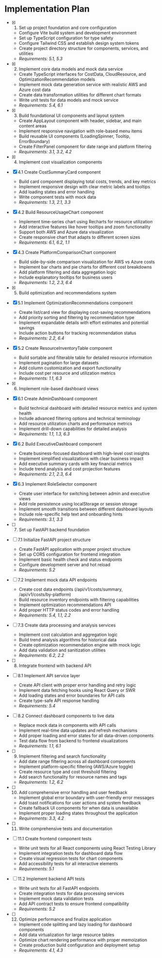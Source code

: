 # Implementation Plan

- [x] 1. Set up project foundation and core configuration


  - Configure Vite build system and development environment
  - Set up TypeScript configuration for type safety
  - Configure Tailwind CSS and establish design system tokens
  - Create project directory structure for components, services, and utilities
  - _Requirements: 5.1, 5.3_

- [x] 2. Implement core data models and mock data service


  - Create TypeScript interfaces for CostData, CloudResource, and OptimizationRecommendation models
  - Implement mock data generation service with realistic AWS and Azure cost data
  - Create data transformation utilities for different chart formats
  - Write unit tests for data models and mock service
  - _Requirements: 5.4, 6.1_

- [x] 3. Build foundational UI components and layout system



  - Create AppLayout component with header, sidebar, and main content areas
  - Implement responsive navigation with role-based menu items
  - Build reusable UI components (LoadingSpinner, Tooltip, ErrorBoundary)
  - Create FilterPanel component for date range and platform filtering
  - _Requirements: 3.1, 3.2, 4.2_

- [x] 4. Implement cost visualization components

- [x] 4.1 Create CostSummaryCard component


  - Build card component displaying total costs, trends, and key metrics
  - Implement responsive design with clear metric labels and tooltips
  - Add loading states and error handling
  - Write component tests with mock data
  - _Requirements: 1.3, 2.1, 3.3_

- [x] 4.2 Build ResourceUsageChart component


  - Implement time-series chart using Recharts for resource utilization
  - Add interactive features like hover tooltips and zoom functionality
  - Support both AWS and Azure data visualization
  - Create responsive chart that adapts to different screen sizes
  - _Requirements: 6.1, 6.2, 1.1_

- [x] 4.3 Create PlatformComparisonChart component


  - Build side-by-side comparison visualization for AWS vs Azure costs
  - Implement bar charts and pie charts for different cost breakdowns
  - Add platform filtering and data aggregation logic
  - Include explanatory tooltips for business users
  - _Requirements: 1.2, 2.3, 6.4_

- [x] 5. Build optimization and recommendations system

- [x] 5.1 Implement OptimizationRecommendations component


  - Create list/card view for displaying cost-saving recommendations
  - Add priority sorting and filtering by recommendation type
  - Implement expandable details with effort estimates and potential savings
  - Include action buttons for tracking recommendation status
  - _Requirements: 2.2, 6.4_

- [x] 5.2 Create ResourceInventoryTable component


  - Build sortable and filterable table for detailed resource information
  - Implement pagination for large datasets
  - Add column customization and export functionality
  - Include cost per resource and utilization metrics
  - _Requirements: 1.1, 6.3_

- [x] 6. Implement role-based dashboard views


- [x] 6.1 Create AdminDashboard component


  - Build technical dashboard with detailed resource metrics and system health
  - Include advanced filtering options and technical terminology
  - Add resource utilization charts and performance metrics
  - Implement drill-down capabilities for detailed analysis
  - _Requirements: 1.1, 1.3, 6.3_

- [x] 6.2 Build ExecutiveDashboard component


  - Create business-focused dashboard with high-level cost insights
  - Implement simplified visualizations with clear business impact
  - Add executive summary cards with key financial metrics
  - Include trend analysis and cost projection features
  - _Requirements: 2.1, 2.3, 6.4_

- [x] 6.3 Implement RoleSelector component


  - Create user interface for switching between admin and executive views
  - Add role persistence using localStorage or session storage
  - Implement smooth transitions between different dashboard layouts
  - Include role-specific help text and onboarding hints
  - _Requirements: 3.1, 3.3_

- [ ] 7. Set up FastAPI backend foundation
- [ ] 7.1 Initialize FastAPI project structure
  - Create FastAPI application with proper project structure
  - Set up CORS configuration for frontend integration
  - Implement basic health check and status endpoints
  - Configure development server and hot reload
  - _Requirements: 5.2_

- [ ] 7.2 Implement mock data API endpoints
  - Create cost data endpoints (/api/v1/costs/summary, /api/v1/costs/by-platform)
  - Build resource inventory endpoints with filtering capabilities
  - Implement optimization recommendations API
  - Add proper HTTP status codes and error handling
  - _Requirements: 5.4, 1.1, 2.2_

- [ ] 7.3 Create data processing and analysis services
  - Implement cost calculation and aggregation logic
  - Build trend analysis algorithms for historical data
  - Create optimization recommendation engine with mock logic
  - Add data validation and sanitization utilities
  - _Requirements: 6.2, 2.2_

- [ ] 8. Integrate frontend with backend API
- [ ] 8.1 Implement API service layer
  - Create API client with proper error handling and retry logic
  - Implement data fetching hooks using React Query or SWR
  - Add loading states and error boundaries for API calls
  - Create type-safe API response handling
  - _Requirements: 5.4_

- [ ] 8.2 Connect dashboard components to live data
  - Replace mock data in components with API calls
  - Implement real-time data updates and refresh mechanisms
  - Add proper loading and error states for all data-driven components
  - Test data flow from backend to frontend visualizations
  - _Requirements: 1.1, 6.1_

- [ ] 9. Implement filtering and search functionality
  - Add date range filtering across all dashboard components
  - Implement platform-specific filtering (AWS/Azure toggle)
  - Create resource type and cost threshold filtering
  - Add search functionality for resource names and tags
  - _Requirements: 1.2, 6.2_

- [ ] 10. Add comprehensive error handling and user feedback
  - Implement global error boundary with user-friendly error messages
  - Add toast notifications for user actions and system feedback
  - Create fallback UI components for when data is unavailable
  - Implement proper loading states throughout the application
  - _Requirements: 3.3, 4.2_

- [ ] 11. Write comprehensive tests and documentation
- [ ] 11.1 Create frontend component tests
  - Write unit tests for all React components using React Testing Library
  - Implement integration tests for dashboard data flow
  - Create visual regression tests for chart components
  - Add accessibility tests for all interactive elements
  - _Requirements: 5.1_

- [ ] 11.2 Implement backend API tests
  - Write unit tests for all FastAPI endpoints
  - Create integration tests for data processing services
  - Implement mock data validation tests
  - Add API contract tests to ensure frontend compatibility
  - _Requirements: 5.2_

- [ ] 12. Optimize performance and finalize application
  - Implement code splitting and lazy loading for dashboard components
  - Add data virtualization for large resource tables
  - Optimize chart rendering performance with proper memoization
  - Create production build configuration and deployment setup
  - _Requirements: 4.1, 4.3_